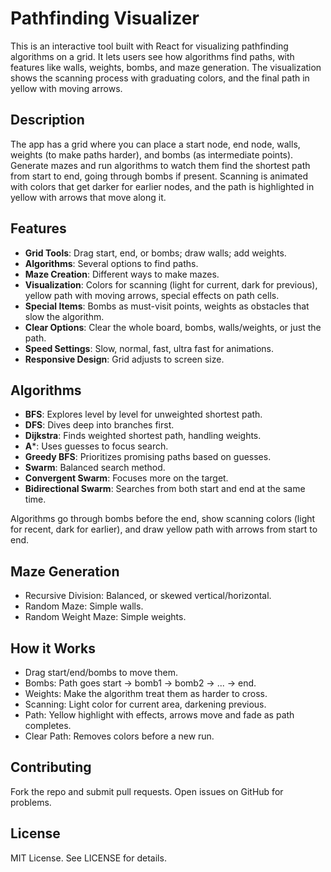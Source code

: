 # Pathfinding Visualizer

This is an interactive tool built with React for visualizing pathfinding algorithms on a grid. It lets users see how algorithms find paths, with features like walls, weights, bombs, and maze generation. The visualization shows the scanning process with graduating colors, and the final path in yellow with moving arrows.

## Description

The app has a grid where you can place a start node, end node, walls, weights (to make paths harder), and bombs (as intermediate points). Generate mazes and run algorithms to watch them find the shortest path from start to end, going through bombs if present. Scanning is animated with colors that get darker for earlier nodes, and the path is highlighted in yellow with arrows that move along it.

## Features

- **Grid Tools**: Drag start, end, or bombs; draw walls; add weights.
- **Algorithms**: Several options to find paths.
- **Maze Creation**: Different ways to make mazes.
- **Visualization**: Colors for scanning (light for current, dark for previous), yellow path with moving arrows, special effects on path cells.
- **Special Items**: Bombs as must-visit points, weights as obstacles that slow the algorithm.
- **Clear Options**: Clear the whole board, bombs, walls/weights, or just the path.
- **Speed Settings**: Slow, normal, fast, ultra fast for animations.
- **Responsive Design**: Grid adjusts to screen size.

## Algorithms

- **BFS**: Explores level by level for unweighted shortest path.
- **DFS**: Dives deep into branches first.
- **Dijkstra**: Finds weighted shortest path, handling weights.
- **A***: Uses guesses to focus search.
- **Greedy BFS**: Prioritizes promising paths based on guesses.
- **Swarm**: Balanced search method.
- **Convergent Swarm**: Focuses more on the target.
- **Bidirectional Swarm**: Searches from both start and end at the same time.

Algorithms go through bombs before the end, show scanning colors (light for recent, dark for earlier), and draw yellow path with arrows from start to end.

## Maze Generation

- Recursive Division: Balanced, or skewed vertical/horizontal.
- Random Maze: Simple walls.
- Random Weight Maze: Simple weights.

## How it Works

- Drag start/end/bombs to move them.
- Bombs: Path goes start -> bomb1 -> bomb2 -> ... -> end.
- Weights: Make the algorithm treat them as harder to cross.
- Scanning: Light color for current area, darkening previous.
- Path: Yellow highlight with effects, arrows move and fade as path completes.
- Clear Path: Removes colors before a new run.

## Contributing

Fork the repo and submit pull requests. Open issues on GitHub for problems.

## License

MIT License. See LICENSE for details.
